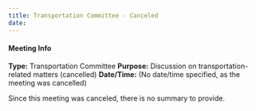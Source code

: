 ```yaml
---
title: Transportation Committee - Canceled
date: 
---
```

#### Meeting Info
**Type:** Transportation Committee
**Purpose:** Discussion on transportation-related matters (cancelled)
**Date/Time:** (No date/time specified, as the meeting was cancelled)

Since this meeting was canceled, there is no summary to provide.

